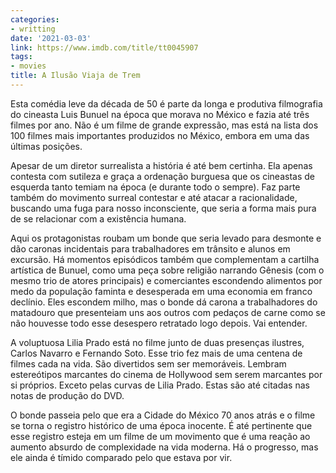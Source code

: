 ```yaml
---
categories:
- writting
date: '2021-03-03'
link: https://www.imdb.com/title/tt0045907
tags:
- movies
title: A Ilusão Viaja de Trem
---
```


Esta comédia leve da década de 50 é parte da longa e produtiva filmografia do cineasta Luis Bunuel na época que morava no México e fazia até três filmes por ano. Não é um filme de grande expressão, mas está na lista dos 100 filmes mais importantes produzidos no México, embora em uma das últimas posições.

Apesar de um diretor surrealista a história é até bem certinha. Ela apenas contesta com sutileza e graça a ordenação burguesa que os cineastas de esquerda tanto temiam na época (e durante todo o sempre). Faz parte também do movimento surreal contestar e até atacar a racionalidade, buscando uma fuga para nosso inconsciente, que seria a forma mais pura de se relacionar com a existência humana.

Aqui os protagonistas roubam um bonde que seria levado para desmonte e dão caronas incidentais para trabalhadores em trânsito e alunos em excursão. Há momentos episódicos também que complementam a cartilha artística de Bunuel, como uma peça sobre religião narrando Gênesis (com o mesmo trio de atores principais) e comerciantes escondendo alimentos por medo da população faminta e desesperada em uma economia em franco declínio. Eles escondem milho, mas o bonde dá carona a trabalhadores do matadouro que presenteiam uns aos outros com pedaços de carne como se não houvesse todo esse desespero retratado logo depois. Vai entender.

A voluptuosa Lilia Prado está no filme junto de duas presenças ilustres, Carlos Navarro e Fernando Soto. Esse trio fez mais de uma centena de filmes cada na vida. São divertidos sem ser memoráveis. Lembram estereótipos marcantes do cinema de Hollywood sem serem marcantes por si próprios. Exceto pelas curvas de Lilia Prado. Estas são até citadas nas notas de produção do DVD.

O bonde passeia pelo que era a Cidade do México 70 anos atrás e o filme se torna o registro histórico de uma época inocente. É até pertinente que esse registro esteja em um filme de um movimento que é uma reação ao aumento absurdo de complexidade na vida moderna. Há o progresso, mas ele ainda é tímido comparado pelo que estava por vir.